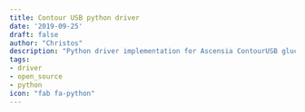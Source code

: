 ```yaml
---
title: Contour USB python driver
date: '2019-09-25'
draft: false
author: "Christos"
description: "Python driver implementation for Ascensia ContourUSB glucose meter."
tags: 
- driver
- open_source
- python
icon: "fab fa-python"
---
```


